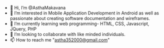 - 👋 Hi, I’m @AsthaMakavana
- 👀 I’m interested in Mobile Application Development in Android as well as passionate about creating software documentation and wireframes. 
- 🌱 I’m currently learning web programming- HTML, CSS, Javascript, JQuery, PHP
- 💞️ I’m looking to collaborate with like minded individuals.
- 📫 How to reach me "astha352000@gmail.com"

<!---
AsthaMakavana/AsthaMakavana is a ✨ special ✨ repository because its `README.md` (this file) appears on your GitHub profile.
You can click the Preview link to take a look at your changes.
--->
